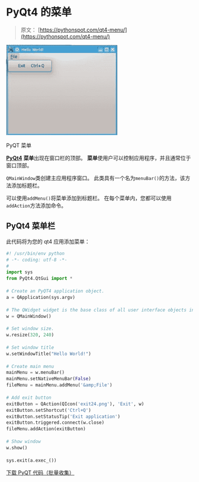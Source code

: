 # PyQt4 的菜单

> 原文： [https://pythonspot.com/qt4-menu/](https://pythonspot.com/qt4-menu/)

![PyQT Menu pythonspot](img/08595a6340da7b1792993a5bb8fb5912.jpg)

PyQT 菜单

[**PyQt4**](https://pythonspot.com/pyqt4/) **菜单**出现在窗口栏的顶部。 **菜单**使用户可以控制应用程序，并且通常位于窗口顶部。

`QMainWindow`类创建主应用程序窗口。 此类具有一个名为`menuBar()`的方法，该方法添加标题栏。

可以使用`addMenu()`将菜单添加到标题栏。 在每个菜单内，您都可以使用`addAction`方法添加命令。

## PyQt4 菜单栏

此代码将为您的 qt4 应用添加菜单：

```py
#! /usr/bin/env python
# -*- coding: utf-8 -*-
#
import sys
from PyQt4.QtGui import *

# Create an PyQT4 application object.
a = QApplication(sys.argv)

# The QWidget widget is the base class of all user interface objects in PyQt4.
w = QMainWindow()

# Set window size.
w.resize(320, 240)

# Set window title
w.setWindowTitle("Hello World!")

# Create main menu
mainMenu = w.menuBar()
mainMenu.setNativeMenuBar(False)
fileMenu = mainMenu.addMenu('&amp;File')

# Add exit button
exitButton = QAction(QIcon('exit24.png'), 'Exit', w)
exitButton.setShortcut('Ctrl+Q')
exitButton.setStatusTip('Exit application')
exitButton.triggered.connect(w.close)
fileMenu.addAction(exitButton)

# Show window
w.show()

sys.exit(a.exec_())

```

[下载 PyQT 代码（批量收集）](https://pythonspot.com/python-qt-examples/)